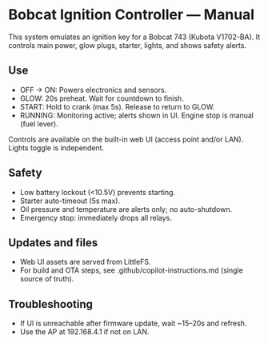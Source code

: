 # Bobcat Ignition Controller — Manual

This system emulates an ignition key for a Bobcat 743 (Kubota V1702-BA). It controls main power, glow plugs, starter, lights, and shows safety alerts.

## Use

- OFF → ON: Powers electronics and sensors.
- GLOW: 20s preheat. Wait for countdown to finish.
- START: Hold to crank (max 5s). Release to return to GLOW.
- RUNNING: Monitoring active; alerts shown in UI. Engine stop is manual (fuel lever).

Controls are available on the built-in web UI (access point and/or LAN). Lights toggle is independent.

## Safety

- Low battery lockout (<10.5V) prevents starting.
- Starter auto-timeout (5s max).
- Oil pressure and temperature are alerts only; no auto-shutdown.
- Emergency stop: immediately drops all relays.

## Updates and files

- Web UI assets are served from LittleFS.
- For build and OTA steps, see .github/copilot-instructions.md (single source of truth).

## Troubleshooting

- If UI is unreachable after firmware update, wait ~15–20s and refresh.
- Use the AP at 192.168.4.1 if not on LAN.
